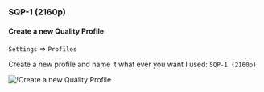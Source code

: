 ### SQP-1 (2160p)

#### Create a new Quality Profile

`Settings` => `Profiles`

Create a new profile and name it what ever you want I used: `SQP-1 (2160p)`

![!Create a new Quality Profile](/SQP/images/1-4k-newqp-sqp1.png)
